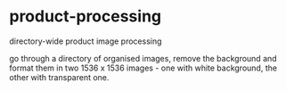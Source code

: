 # product-processing
directory-wide product image processing

go through a directory of organised images, remove the background and format them in two 1536 x 1536 images - one with white background, the other with transparent one.
